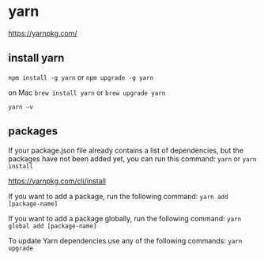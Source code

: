 # yarn

<https://yarnpkg.com/>

## install yarn

`npm install -g yarn` or `npm upgrade -g yarn`

on Mac
`brew install yarn` or `brew upgrade yarn`

`yarn –v`

## packages

If your package.json file already contains a list of dependencies, but the packages have not been added yet, you can run this command:
`yarn` or `yarn install`

<https://yarnpkg.com/cli/install>

If you want to add a package, run the following command:
`yarn add [package-name]`

If you want to add a package globally, run the following command:
`yarn global add [package-name]`

To update Yarn dependencies use any of the following commands:
`yarn upgrade`
